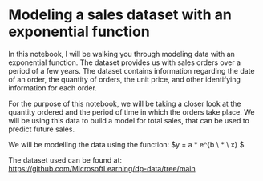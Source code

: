 # Modeling a sales dataset with an exponential function

In this notebook, I will be walking you through modeling data with an exponential function. The dataset provides us with sales orders over a period of a few years. The dataset contains information regarding the date of an order, the quantity of orders, the unit price, and other identifying information for each order.

For the purpose of this notebook, we will be taking a closer look at the quantity ordered and the period of time in which the orders take place. We will be using this data to build a model for total sales, that can be used to predict future sales.

We will be modelling the data using the function:  $y = a * e^{b \ * \ x} $

The dataset used can be found at: https://github.com/MicrosoftLearning/dp-data/tree/main
